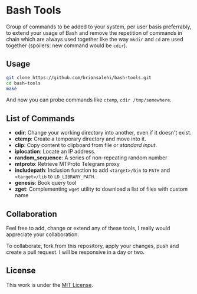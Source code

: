 # Bash Tools

Group of commands to be added to your system, per user basis preferrably,
to extend your usage of Bash and remove the repetition of commands in chain
which are always used together like the way `mkdir` and `cd` are used together
(spoilers: new command would be `cdir`).

## Usage

```sh
git clone https://github.com/briansalehi/bash-tools.git
cd bash-tools
make
```

And now you can probe commands like `ctemp`, `cdir /tmp/somewhere`.

## List of Commands

* **cdir**: Change your working directory into another, even if it doesn't exist.
* **ctemp**: Create a temporary directory and move into it.
* **clip**: Copy content to clipboard from file or *standard input*.
* **iplocation**: Locate an IP address.
* **random_sequence**: A series of non-repeating random number
* **mtproto**: Retrieve MTProto Telegram proxy
* **includepath**: Inclusion function to add `<target>/bin` to `PATH` and `<target>/lib` to `LD_LIBRARY_PATH`.
* **genesis**: Book query tool
* **zget**: Complementing `wget` utility to download a list of files with custom name

## Collaboration

Feel free to add, change or extend any of these tools,
I really would appreciate your collaboration.

To collaborate, fork from this repository, apply your changes, push and create
a pull request. I will be responsive in a day or two.

## License

This work is under the [MIT License](LICENSE.md).

